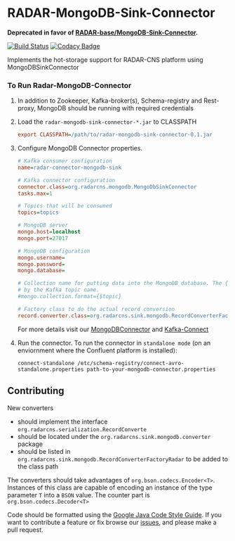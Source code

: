 # RADAR-MongoDB-Sink-Connector

**Deprecated in favor of [RADAR-base/MongoDB-Sink-Connector](https://github.com/RADAR-base/MongoDB-Sink-Connector).**

[![Build Status](https://travis-ci.org/RADAR-CNS/RADAR-MongoDB-Sink-Connector.svg?branch=master)](https://travis-ci.org/RADAR-CNS/RADAR-Commons)
[![Codacy Badge](https://api.codacy.com/project/badge/Grade/33b7a59ca6f946c2a168fa403e3e5644)](https://www.codacy.com/app/RADAR-CNS/RADAR-MongoDB-Sink-Connector?utm_source=github.com&amp;utm_medium=referral&amp;utm_content=RADAR-CNS/RADAR-MongoDB-Sink-Connector&amp;utm_campaign=Badge_Grade)

Implements the hot-storage support for RADAR-CNS platform using MongoDBSinkConnector

### To Run Radar-MongoDB-Connector

1. In addition to Zookeeper, Kafka-broker(s), Schema-registry and Rest-proxy, MongoDB should be running with required credentials
2. Load the `radar-mongodb-sink-connector-*.jar` to CLASSPATH
    
    ```ini
    export CLASSPATH=/path/to/radar-mongodb-sink-connector-0.1.jar
    ```
      
3. Configure MongoDB Connector properties.

    ```ini
    # Kafka consumer configuration
    name=radar-connector-mongodb-sink

    # Kafka connector configuration
    connector.class=org.radarcns.mongodb.MongoDbSinkConnector
    tasks.max=1

    # Topics that will be consumed
    topics=topics

    # MongoDB server
    mongo.host=localhost
    mongo.port=27017

    # MongoDB configuration
    mongo.username=
    mongo.password=
    mongo.database=

    # Collection name for putting data into the MongoDB database. The {$topic} token will be replaced
    # by the Kafka topic name.
    #mongo.collection.format={$topic}

    # Factory class to do the actual record conversion
    record.converter.class=org.radarcns.sink.mongodb.RecordConverterFactoryRadar
    ```
    For more details visit our [MongoDBConnector](https://github.com/RADAR-CNS/MongoDb-Sink-Connector) and [Kafka-Connect](http://docs.confluent.io/3.1.2/connect/quickstart.html)
   
4. Run the connector. To run the connector in `standalone mode` (on an enviornment where the Confluent platform is installed):
   
    ```shell
    connect-standalone /etc/schema-registry/connect-avro-standalone.properties path-to-your-mongodb-connector.properties
    ```   
   
## Contributing
New converters
 - should implement the interface `org.radarcns.serialization.RecordConverte`
 - should be located under the `org.radarcns.sink.mongodb.converter` package
 - should be listed in `org.radarcns.sink.mongodb.RecordConverterFactoryRadar` to be added to the class path

The converters should take advantages of `org.bson.codecs.Encoder<T>`. Instances of this class are capable of encoding an instance of the type parameter `T` into a `BSON` value. The counter part is `org.bson.codecs.Decoder<T>`

Code should be formatted using the [Google Java Code Style Guide](https://google.github.io/styleguide/javaguide.html).
If you want to contribute a feature or fix browse our [issues](https://github.com/RADAR-CNS/RADAR-MongoDB-Sink-Connector/issues), and please make a pull request.

